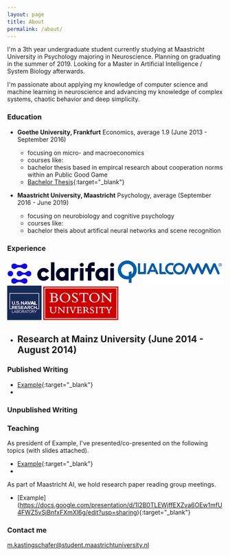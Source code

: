 ```yaml
---
layout: page
title: About
permalink: /about/
---
```


I'm a 3th year undergraduate student currently studying at Maastricht University in Psychology majoring in Neuroscience. Planning on graduating in the summer of 2019. Looking for a Master in Artificial Intelligence / System Biology afterwards. 

I'm passionate about applying my knowledge of computer science and machine learning in neuroscience and advancing my knowledge of complex systems, chaotic behavior and deep simplicity.


### Education
* **Goethe University, Frankfurt** Economics, average 1.9 (June 2013 - September 2016)
  - focusing on micro- and macroeconomics
  - courses like: 
  - bachelor thesis based in empircal research about cooperation norms within an Public Good Game
  - [Bachelor Thesis](http://www.kdnuggets.com/author/adit-deshpande){:target="_blank"}

* **Maastricht University, Maastricht** Psychology, average  (September 2016 - June 2019)
  - focusing on neurobiology and cognitive psychology
  - courses like:
  - bachelor theis about artifical neural networks and scene recognition

### Experience


<img src="/assets/clarifai.png" width="250">                    <img src="/assets/qualcomm.jpg" width="250">                     <img src="/assets/nrl.png" width="80">                     <img src="/assets/bu.gif" width="175">


* **Research at Mainz University** (June 2014 - August 2014)
  - 


### Published Writing 

* [Example](http://www.kdnuggets.com/author/adit-deshpande){:target="_blank"}
*

### Unpublished Writing


### Teaching

As president of Example, I've presented/co-presented on the following topics (with slides attached).

* [Example](http://bit.ly/2xw2T18){:target="_blank"}
* 

As part of Maastricht AI, we hold research paper reading group meetings.

* [Example]
(https://docs.google.com/presentation/d/1I2B0TLEWjffEXZva6OEw1mfU4FWZ5vSjBnfxFXmXl6g/edit?usp=sharing){:target="_blank"}


### Contact me

[m.kastingschafer@student.maastrichtuniversity.nl](mailto:m.kastingschafer@student.maastrichtuniversity.nl)
